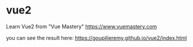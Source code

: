 # vue2

Learn Vue2 from "Vue Mastery" https://www.vuemastery.com

you can see the result here: https://goupiljeremy.github.io/vue2/index.html
